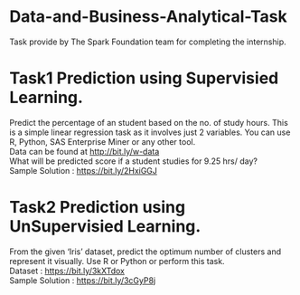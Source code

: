 # Data-and-Business-Analytical-Task
Task provide by The Spark Foundation team for completing the internship.<br>

# Task1 Prediction using Supervisied Learning.
Predict the percentage of an student based on the no. of study hours. This is a simple linear regression task as it involves just 2 variables. You can use R, Python, SAS Enterprise Miner or any other tool. <br>
Data can be found at http://bit.ly/w-data <br>
What will be predicted score if a student studies for 9.25 hrs/ day?<br>
Sample Solution : https://bit.ly/2HxiGGJ <br>

# Task2 Prediction using UnSupervisied Learning.
From the given ‘Iris’ dataset, predict the optimum number of clusters and represent it visually. Use R or Python or perform this task. <br>
Dataset : https://bit.ly/3kXTdox <br>
Sample Solution : https://bit.ly/3cGyP8j <br>
